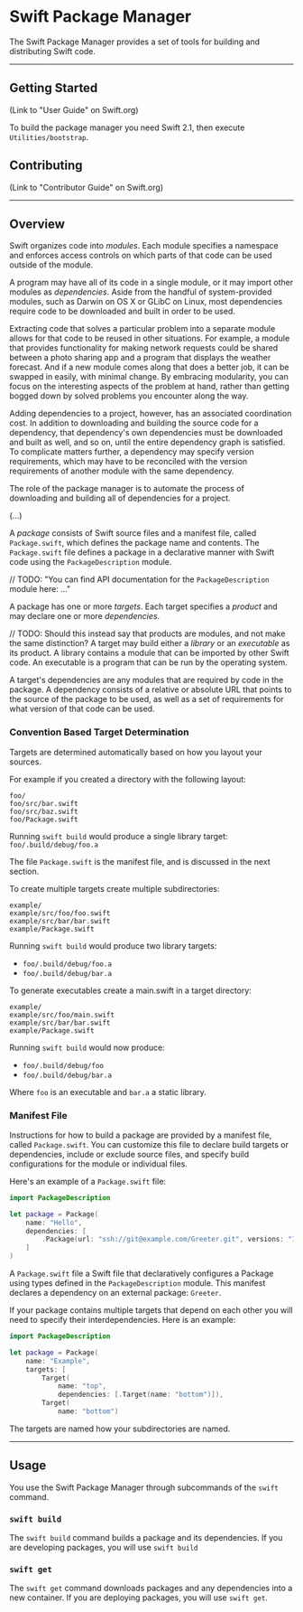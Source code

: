 # Swift Package Manager

The Swift Package Manager provides a set of tools for building and distributing Swift code.

* * *

## Getting Started

(Link to "User Guide" on Swift.org)

To build the package manager you need Swift 2.1, then execute `Utilities/bootstrap`.

## Contributing

(Link to "Contributor Guide" on Swift.org)

* * *

## Overview

Swift organizes code into _modules_.
Each module specifies a namespace
and enforces access controls on which parts of that code
can be used outside of the module.

A program may have all of its code in a single module,
or it may import other modules as _dependencies_.
Aside from the handful of system-provided modules,
such as Darwin on OS X
or GLibC on Linux,
most dependencies require code to be downloaded and built in order to be used.

Extracting code that solves a particular problem into a separate module
allows for that code to be reused in other situations.
For example, a module that provides functionality for making network requests
could be shared between a photo sharing app
and a program that displays the weather forecast.
And if a new module comes along that does a better job,
it can be swapped in easily, with minimal change.
By embracing modularity, you can focus on the interesting aspects of the problem at hand,
rather than getting bogged down by solved problems you encounter along the way.

Adding dependencies to a project, however, has an associated coordination cost.
In addition to downloading and building the source code for a dependency,
that dependency's own dependencies must be downloaded and built as well,
and so on, until the entire dependency graph is satisfied.
To complicate matters further,
a dependency may specify version requirements,
which may have to be reconciled with the version requirements of another module with the same dependency.

The role of the package manager is to automate the process
of downloading and building all of dependencies for a project.

(...)

A _package_ consists of Swift source files
and a manifest file, called `Package.swift`,
which defines the package name and contents.
The `Package.swift` file defines a package in a declarative manner
with Swift code using the `PackageDescription` module.

// TODO: "You can find API documentation for the `PackageDescription` module here: ..."

A package has one or more _targets_.
Each target specifies a _product_
and may declare one or more _dependencies_.

// TODO: Should this instead say that products are modules, and not make the same distinction?
A target may build either a _library_ or an _executable_ as its product.
A library contains a module that can be imported by other Swift code.
An executable is a program that can be run by the operating system.

A target's dependencies are any modules that are required by code in the package.
A dependency consists of a relative or absolute URL
that points to the source of the package to be used,
as well as a set of requirements for what version of that code can be used.

### Convention Based Target Determination

Targets are determined automatically based on how you layout your sources.

For example if you created a directory with the following layout:

```
foo/
foo/src/bar.swift
foo/src/baz.swift
foo/Package.swift
```

Running `swift build` would produce a single library target: `foo/.build/debug/foo.a`

The file `Package.swift` is the manifest file, and is discussed in the next section.

To create multiple targets create multiple subdirectories:

```
example/
example/src/foo/foo.swift
example/src/bar/bar.swift
example/Package.swift
```

Running `swift build` would produce two library targets:

* `foo/.build/debug/foo.a`
* `foo/.build/debug/bar.a`

To generate executables create a main.swift in a target directory:

```
example/
example/src/foo/main.swift
example/src/bar/bar.swift
example/Package.swift
```

Running `swift build` would now produce:

* `foo/.build/debug/foo`
* `foo/.build/debug/bar.a`

Where `foo` is an executable and `bar.a` a static library.

### Manifest File

Instructions for how to build a package are provided by
a manifest file, called `Package.swift`.
You can customize this file to
declare build targets or dependencies,
include or exclude source files,
and specify build configurations for the module or individual files.

Here's an example of a `Package.swift` file:

```swift
import PackageDescription

let package = Package(
    name: "Hello",
    dependencies: [
        .Package(url: "ssh://git@example.com/Greeter.git", versions: "1.0.0"),
    ]
)
```

A `Package.swift` file a Swift file
that declaratively configures a Package
using types defined in the `PackageDescription` module.
This manifest declares a dependency on an external package: `Greeter`.

If your package contains multiple targets that depend on each other you will
need to specify their interdependencies. Here is an example:

```swift
import PackageDescription

let package = Package(
    name: "Example",
    targets: [
        Target(
            name: "top",
            dependencies: [.Target(name: "bottom")]),
        Target(
            name: "bottom")
```

The targets are named how your subdirectories are named.

* * *

## Usage

You use the Swift Package Manager through subcommands of the `swift` command.

### `swift build`

The `swift build` command builds a package and its dependencies.
If you are developing packages, you will use `swift build`

### `swift get`

The `swift get` command downloads packages and any dependencies into a new container.
If you are deploying packages, you will use `swift get`.

